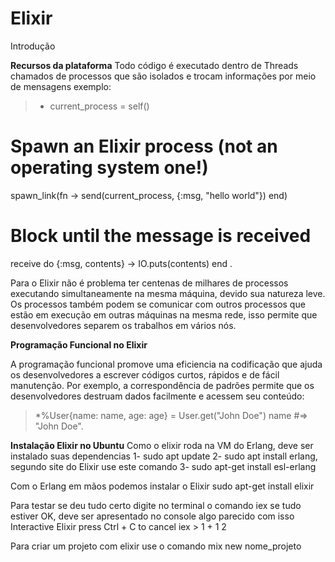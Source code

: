# Elixir


Introdução
  
  
  **Recursos da plataforma**
  Todo código é executado dentro de Threads chamados de processos que são isolados e trocam informações por meio de mensagens exemplo:
  
 >* current_process = self()

# Spawn an Elixir process (not an operating system one!)
spawn_link(fn ->
  send(current_process, {:msg, "hello world"})
end)

# Block until the message is received
receive do
  {:msg, contents} -> IO.puts(contents)
end .

  Para o Elixir não é problema ter centenas de milhares de processos executando simultaneamente na mesma máquina, devido sua natureza leve.
  Os processos também podem se comunicar com outros processos que estão em execução em outras máquinas na mesma rede, isso permite que desenvolvedores separem os trabalhos em vários nós.
  
  **Programação Funcional no Elixir**

  A programação funcional promove uma eficiencia na codificação que ajuda os desenvolvedores a escrever códigos curtos, rápidos e de fácil manutenção.
  Por exemplo, a correspondência de padrões permite que os desenvolvedores destruam dados facilmente e acessem seu conteúdo:
>*%User{name: name, age: age} = User.get("John Doe")
name #=> "John Doe".

**Instalação Elixir no Ubuntu**
Como o elixir roda na VM do Erlang, deve ser instalado suas dependencias 
1- sudo apt update
2- sudo apt install erlang, segundo site do Elixir use este comando
3- sudo apt-get install esl-erlang

Com o Erlang em mãos podemos instalar o Elixir
sudo apt-get install elixir

Para testar se deu tudo certo 
digite no terminal o comando
iex
se tudo estiver OK, deve ser apresentado no console algo parecido com isso
Interactive Elixir press Ctrl + C to cancel
iex > 1 + 1 
2

Para criar um projeto com elixir use o comando
 mix new nome_projeto

